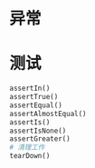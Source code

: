 # 异常
# 测试
```python
assertIn()
assertTrue()
assertEqual()
assertAlmostEqual()
assertIs()
assertIsNone()
assertGreater()
# 清理工作
tearDown()
```